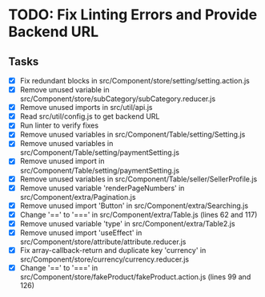 # TODO: Fix Linting Errors and Provide Backend URL

## Tasks
- [x] Fix redundant blocks in src/Component/store/setting/setting.action.js
- [x] Remove unused variable in src/Component/store/subCategory/subCategory.reducer.js
- [x] Remove unused imports in src/util/api.js
- [x] Read src/util/config.js to get backend URL
- [x] Run linter to verify fixes
- [x] Remove unused variables in src/Component/Table/setting/Setting.js
- [x] Remove unused variables in src/Component/Table/setting/paymentSetting.js
- [x] Remove unused import in src/Component/Table/setting/paymentSetting.js
- [x] Remove unused variables in src/Component/Table/seller/SellerProfile.js
- [x] Remove unused variable 'renderPageNumbers' in src/Component/extra/Pagination.js
- [x] Remove unused import 'Button' in src/Component/extra/Searching.js
- [x] Change '==' to '===' in src/Component/extra/Table.js (lines 62 and 117)
- [x] Remove unused variable 'type' in src/Component/extra/Table2.js
- [x] Remove unused import 'useEffect' in src/Component/store/attribute/attribute.reducer.js
- [x] Fix array-callback-return and duplicate key 'currency' in src/Component/store/currency/currency.reducer.js
- [x] Change '==' to '===' in src/Component/store/fakeProduct/fakeProduct.action.js (lines 99 and 126)
